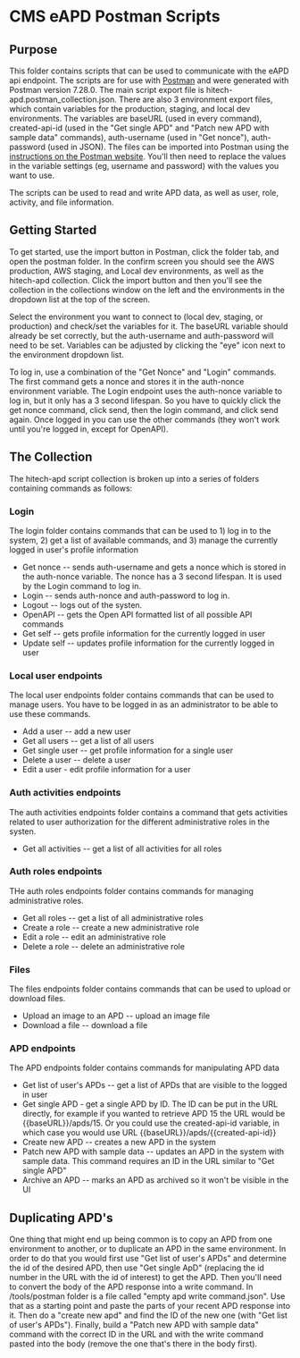# CMS eAPD Postman Scripts

## Purpose

This folder contains scripts that can be used to communicate with the eAPD api endpoint. The scripts are for use with [Postman](https://www.postman.com/) and were generated with Postman version 7.28.0. The main script export file is hitech-apd.postman_collection.json. There are also 3 environment export files, which contain variables for the production, staging, and local dev environments. The variables are baseURL (used in every command), created-api-id (used in the "Get single APD" and "Patch new APD with sample data" commands), auth-username (used in "Get nonce"), auth-password (used in JSON). The files can be imported into Postman using the [instructions on the Postman website](https://learning.postman.com/docs/getting-started/importing-and-exporting-data/). You'll then need to replace the values in the variable settings (eg, username and password) with the values you want to use.

The scripts can be used to read and write APD data, as well as user, role, activity, and file information.

## Getting Started

To get started, use the import button in Postman, click the folder tab, and open the postman folder. In the confirm screen you should see the AWS production, AWS staging, and Local dev environments, as well as the hitech-apd collection. Click the import button and then you'll see the collection in the collections window on the left and the environments in the dropdown list at the top of the screen.

Select the environment you want to connect to (local dev, staging, or production) and check/set the variables for it. The baseURL variable should already be set correctly, but the auth-username and auth-password will need to be set. Variables can be adjusted by clicking the "eye" icon next to the environment dropdown list.

To log in, use a combination of the "Get Nonce" and "Login" commands. The first command gets a nonce and stores it in the auth-nonce environment variable. The Login endpoint uses the auth-nonce variable to log in, but it only has a 3 second lifespan. So you have to quickly click the get nonce command, click send, then the login command, and click send again. Once logged in you can use the other commands (they won't work until you're logged in, except for OpenAPI).

## The Collection

The hitech-apd script collection is broken up into a series of folders containing commands as follows:

### Login

The login folder contains commands that can be used to 1) log in to the system, 2) get a list of available commands, and 3) manage the currently logged in user's profile information

- Get nonce -- sends auth-username and gets a nonce which is stored in the auth-nonce variable. The nonce has a 3 second lifespan. It is used by the Login command to log in.
- Login -- sends auth-nonce and auth-password to log in.
- Logout -- logs out of the systen.
- OpenAPI -- gets the Open API formatted list of all possible API commands
- Get self -- gets profile information for the currently logged in user
- Update self -- updates profile information for the currently logged in user

### Local user endpoints

The local user endpoints folder contains commands that can be used to manage users. You have to be logged in as an administrator to be able to use these commands.

- Add a user -- add a new user
- Get all users -- get a list of all users
- Get single user -- get profile information for a single user
- Delete a user -- delete a user
- Edit a user - edit profile information for a user

### Auth activities endpoints

The auth activities endpoints folder contains a command that gets activities related to user authorization for the different administrative roles in the systen.

- Get all activities -- get a list of all activities for all roles

### Auth roles endpoints

THe auth roles endpoints folder contains commands for managing administrative roles.

- Get all roles -- get a list of all administrative roles
- Create a role -- create a new administrative role
- Edit a role -- edit an administrative role
- Delete a role -- delete an administrative role

### Files

The files endpoints folder contains commands that can be used to upload or download files.

- Upload an image to an APD -- upload an image file
- Download a file -- download a file

### APD endpoints

The APD endpoints folder contains commands for manipulating APD data

- Get list of user's APDs -- get a list of APDs that are visible to the logged in user
- Get single APD - get a single APD by ID. The ID can be put in the URL directly, for example if you wanted to retrieve APD 15 the URL would be {{baseURL}}/apds/15. Or you could use the created-api-id variable, in which case you would use URL {{baseURL}}/apds/{{created-api-id}}
- Create new APD -- creates a new APD in the system
- Patch new APD with sample data -- updates an APD in the system with sample data. This command requires an ID in the URL similar to "Get single APD"
- Archive an APD -- marks an APD as archived so it won't be visible in the UI

## Duplicating APD's

One thing that might end up being common is to copy an APD from one environment to another, or to duplicate an APD in the same environment. In order to do that you would first use "Get list of user's APDs" and determine the id of the desired APD, then use "Get single ApD" (replacing the id number in the URL with the id of interest) to get the APD. Then you'll need to convert the body of the APD response into a write command. In /tools/postman folder is a file called "empty apd write command.json". Use that as a starting point and paste the parts of your recent APD response into it. Then do a "create new apd" and find the ID of the new one (with "Get list of user's APDs"). Finally, build a "Patch new APD with sample data" command with the correct ID in the URL and with the write command pasted into the body (remove the one that's there in the body first).
